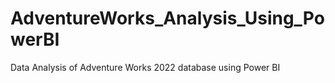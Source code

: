 # AdventureWorks_Analysis_Using_PowerBI
Data Analysis of Adventure Works 2022 database using Power BI
